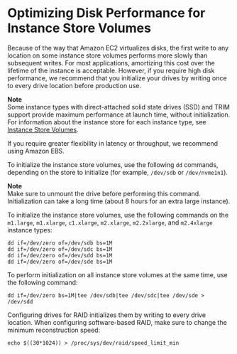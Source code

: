 # Optimizing Disk Performance for Instance Store Volumes<a name="disk-performance"></a>

Because of the way that Amazon EC2 virtualizes disks, the first write to any location on some instance store volumes performs more slowly than subsequent writes\. For most applications, amortizing this cost over the lifetime of the instance is acceptable\. However, if you require high disk performance, we recommend that you initialize your drives by writing once to every drive location before production use\.

**Note**  
Some instance types with direct\-attached solid state drives \(SSD\) and TRIM support provide maximum performance at launch time, without initialization\. For information about the instance store for each instance type, see [Instance Store Volumes](InstanceStorage.md#instance-store-volumes)\.

If you require greater flexibility in latency or throughput, we recommend using Amazon EBS\.

To initialize the instance store volumes, use the following `dd` commands, depending on the store to initialize \(for example, `/dev/sdb` or `/dev/nvme1n1`\)\.

**Note**  
Make sure to unmount the drive before performing this command\.   
Initialization can take a long time \(about 8 hours for an extra large instance\)\.

To initialize the instance store volumes, use the following commands on the `m1.large`, `m1.xlarge`, `c1.xlarge`, `m2.xlarge`, `m2.2xlarge`, and `m2.4xlarge` instance types:

```
dd if=/dev/zero of=/dev/sdb bs=1M          
dd if=/dev/zero of=/dev/sdc bs=1M          
dd if=/dev/zero of=/dev/sdd bs=1M          
dd if=/dev/zero of=/dev/sde bs=1M
```

To perform initialization on all instance store volumes at the same time, use the following command: 

```
dd if=/dev/zero bs=1M|tee /dev/sdb|tee /dev/sdc|tee /dev/sde > /dev/sdd
```

Configuring drives for RAID initializes them by writing to every drive location\. When configuring software\-based RAID, make sure to change the minimum reconstruction speed: 

```
echo $((30*1024)) > /proc/sys/dev/raid/speed_limit_min
```